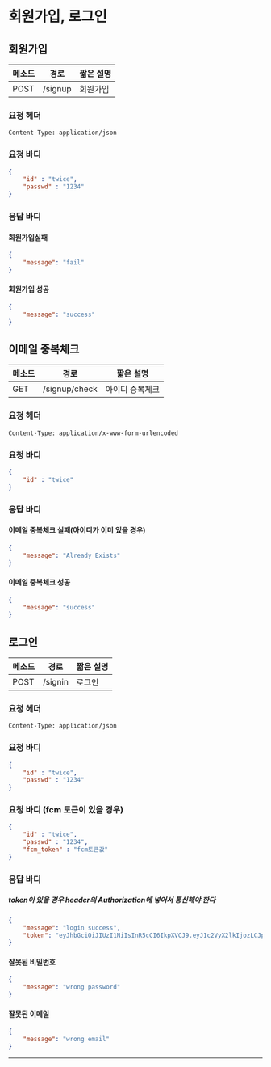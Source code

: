 # 회원가입, 로그인

## 회원가입

| 메소드 | 경로    | 짧은 설명 |
| ------ | ------- | --------- |
| POST   | /signup | 회원가입  |

### 요청 헤더

```
Content-Type: application/json
```

### 요청 바디

```json
{
	"id" : "twice",
	"passwd" : "1234"
}
```

### 응답 바디

#### 회원가입실패

```json
{
    "message": "fail"
}
```

#### 회원가입 성공

```json
{
    "message": "success"
}
```



## 이메일 중복체크

| 메소드 | 경로          | 짧은 설명       |
| ------ | ------------- | --------------- |
| GET    | /signup/check | 아이디 중복체크 |

### 요청 헤더

```
Content-Type: application/x-www-form-urlencoded
```

### 요청 바디

```json
{
	"id" : "twice"
}
```

### 응답 바디

#### 이메일 중복체크 실패(아이디가 이미 있을 경우)

```json
{
    "message": "Already Exists"
}
```

#### 이메일 중복체크 성공

```json
{
    "message": "success"
}
```





## 로그인

| 메소드 | 경로    | 짧은 설명 |
| ------ | ------- | --------- |
| POST   | /signin | 로그인    |

### 요청 헤더

```
Content-Type: application/json
```

### 요청 바디 

```json
{
	"id" : "twice",
	"passwd" : "1234"
}
```

### 요청 바디 (fcm 토큰이 있을 경우)

```json
{
	"id" : "twice",
	"passwd" : "1234",
    "fcm_token" : "fcm토큰값"
}
```

### 응답 바디

##### token이 있을 경우 header의 Authorization에 넣어서 통신해야 한다

```json
{
    "message": "login success",
    "token": "eyJhbGciOiJIUzI1NiIsInR5cCI6IkpXVCJ9.eyJ1c2VyX2lkIjozLCJpYXQiOjE0OTg3MTMxMjIsImV4cCI6MTUwMTMwNTEyMn0.bahoerjlnT8dJXVaqlsGhIgx6hDalLqkuBJee4a2Pto"
}
```

#### 잘못된 비밀번호

```json
{
    "message": "wrong password"
}
```

#### 잘못된 이메일

```json
{
    "message": "wrong email"
}
```

------

